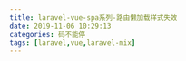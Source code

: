 ```yaml
---
title: laravel-vue-spa系列-路由懒加载样式失效
date: 2019-11-06 10:29:13
categories: 码不能停
tags: [laravel,vue,laravel-mix]
---
```

